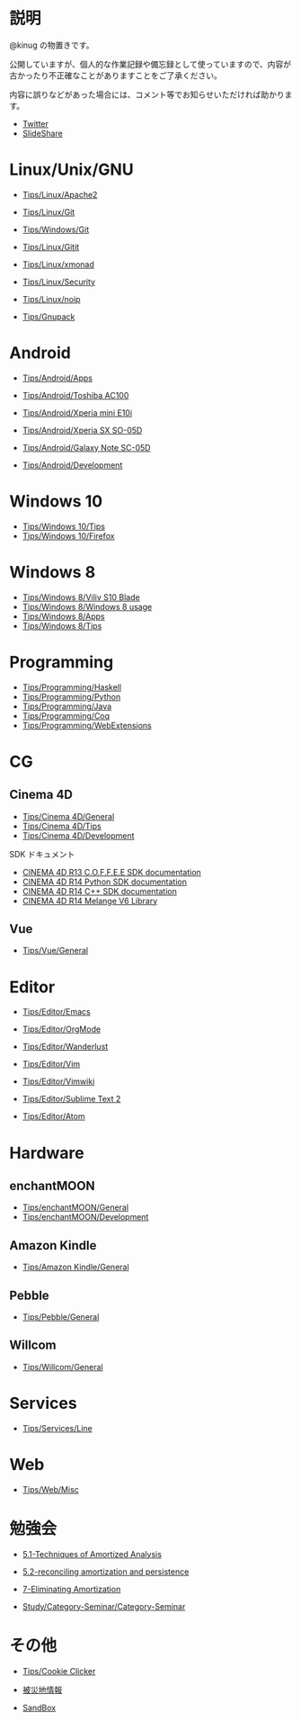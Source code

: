 # 説明

@kinug の物置きです。

公開していますが、個人的な作業記録や備忘録として使っていますので、内容が古かったり不正確なことがありますことをご了承ください。

内容に誤りなどがあった場合には、コメント等でお知らせいただければ助かります。

* [Twitter](https://twitter.com/kinug)
* [SlideShare](http://www.slideshare.net/hironobukinugawa/presentations)

# Linux/Unix/GNU

* [Tips/Linux/Apache2]()
* [Tips/Linux/Git]()
* [Tips/Windows/Git]()
* [Tips/Linux/Gitit]()
* [Tips/Linux/xmonad]()
* [Tips/Linux/Security]()
* [Tips/Linux/noip]()

* [Tips/Gnupack]()

# Android

* [Tips/Android/Apps]()
* [Tips/Android/Toshiba AC100]()
* [Tips/Android/Xperia mini E10i]()
* [Tips/Android/Xperia SX SO-05D]()
* [Tips/Android/Galaxy Note SC-05D]()

* [Tips/Android/Development]()

# Windows 10

* [Tips/Windows 10/Tips]()
* [Tips/Windows 10/Firefox]()

# Windows 8

* [Tips/Windows 8/Viliv S10 Blade]()
* [Tips/Windows 8/Windows 8 usage]()
* [Tips/Windows 8/Apps]()
* [Tips/Windows 8/Tips]()

# Programming

* [Tips/Programming/Haskell]()
* [Tips/Programming/Python]()
* [Tips/Programming/Java]()
* [Tips/Programming/Coq]()
* [Tips/Programming/WebExtensions]()

# CG
## Cinema 4D

* [Tips/Cinema 4D/General]()
* [Tips/Cinema 4D/Tips]()
* [Tips/Cinema 4D/Development]()

SDK ドキュメント

* [CINEMA 4D R13 C.O.F.F.E.E SDK documentation](http://kinug.com/c4d/coffee/)
* [CINEMA 4D R14 Python SDK documentation ](http://kinug.com/c4d/python/)
* [CINEMA 4D R14 C++ SDK documentation ](http://kinug.com/c4d/cpp/)
* [CINEMA 4D R14 Melange V6 Library](http://kinug.com/c4d/melange/)

## Vue

* [Tips/Vue/General]()

# Editor

* [Tips/Editor/Emacs]()
* [Tips/Editor/OrgMode]()
* [Tips/Editor/Wanderlust]()

* [Tips/Editor/Vim]()
* [Tips/Editor/Vimwiki]()

* [Tips/Editor/Sublime Text 2]()
* [Tips/Editor/Atom]()

# Hardware

## enchantMOON

* [Tips/enchantMOON/General]()
* [Tips/enchantMOON/Development]()

## Amazon Kindle

* [Tips/Amazon Kindle/General]()

## Pebble

* [Tips/Pebble/General]()

## Willcom

* [Tips/Willcom/General]()

# Services

* [Tips/Services/Line]()

# Web

* [Tips/Web/Misc]()

# 勉強会

* [5.1-Techniques of Amortized Analysis](http://www.slideshare.net/hironobukinugawa/51-techniques-of-amortized-analysis)
* [5.2-reconciling amortization and persistence](http://www.slideshare.net/hironobukinugawa/62-reconciling-amortization-and-persistence-12534659)
* [7-Eliminating Amortization](http://www.slideshare.net/hironobukinugawa/7-eliminating-amortization)

* [Study/Category-Seminar/Category-Seminar]()

# その他

* [Tips/Cookie Clicker]()
* [被災地情報]()

* [SandBox]()
